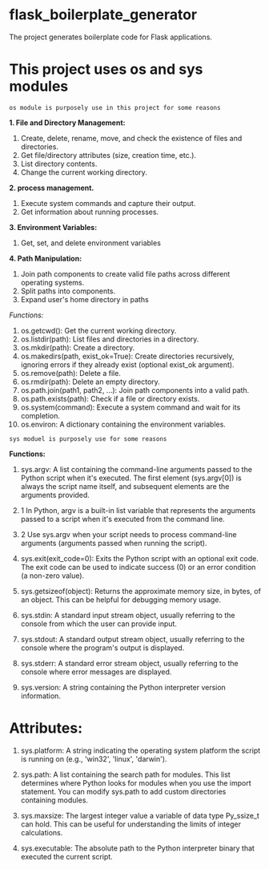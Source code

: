 # flask_boilerplate_generator

The project generates boilerplate code for Flask applications.


# This project uses os and sys modules

`os module is purposely use in this project for some reasons`


**1. File and Directory Management:**
1. Create, delete, rename, move, and check the existence of files and directories.
2. Get file/directory attributes (size, creation time, etc.).
3. List directory contents.
4. Change the current working directory.


**2. process management.**
1. Execute system commands and capture their output.
2. Get information about running processes.


**3. Environment Variables:**
1. Get, set, and delete environment variables


**4. Path Manipulation:**
1. Join path components to create valid file paths across different operating systems.
2. Split paths into components.
3. Expand user's home directory in paths


*Functions:*
1. os.getcwd(): Get the current working directory.
2. os.listdir(path): List files and directories in a directory.
3. os.mkdir(path): Create a directory.
4. os.makedirs(path, exist_ok=True): Create directories recursively, ignoring errors if they already exist (optional exist_ok argument).
5. os.remove(path): Delete a file.
6. os.rmdir(path): Delete an empty directory.
7. os.path.join(path1, path2, ...): Join path components into a valid path.
8. os.path.exists(path): Check if a file or directory exists.
9. os.system(command): Execute a system command and wait for its completion.
10. os.environ: A dictionary containing the environment variables.


`sys moduel is purposely use for some reasons`

**Functions:**
1. sys.argv: A list containing the command-line arguments passed to the Python script when it's executed. The first element (sys.argv[0]) is always the script name itself, and subsequent elements are the arguments provided.

1. 1 In Python, argv is a built-in list variable that represents the arguments passed to a script when it's executed from the command line.

2. 2 Use sys.argv when your script needs to process command-line arguments (arguments passed when running the script).

2. sys.exit(exit_code=0): Exits the Python script with an optional exit code. The exit code can be used to indicate success (0) or an error condition (a non-zero value).

3. sys.getsizeof(object): Returns the approximate memory size, in bytes, of an object. This can be helpful for debugging memory usage.

4. sys.stdin: A standard input stream object, usually referring to the console from which the user can provide input.

5. sys.stdout: A standard output stream object, usually referring to the console where the program's output is displayed.

6. sys.stderr: A standard error stream object, usually referring to the console where error messages are displayed.

7. sys.version: A string containing the Python interpreter version information.


# Attributes:
1. sys.platform: A string indicating the operating system platform the script is running on (e.g., 'win32', 'linux', 'darwin').

2. sys.path: A list containing the search path for modules. This list determines where Python looks for modules when you use the import statement. You can modify sys.path to add custom directories containing modules.

3. sys.maxsize: The largest integer value a variable of data type Py_ssize_t can hold. This can be useful for understanding the limits of integer calculations.

4. sys.executable: The absolute path to the Python interpreter binary that executed the current script.


